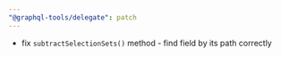 ```yaml
---
"@graphql-tools/delegate": patch
---
```


- fix `subtractSelectionSets()` method - find field by its path correctly
